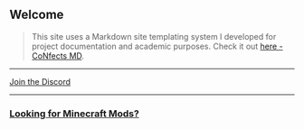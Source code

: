 ## Welcome

> This site uses a Markdown site templating system I developed for project documentation and academic purposes.
> Check it out [here - CoNfects MD](https://github.com/Syren-Dev-Tech/confects-md).

***

[Join the Discord](https://discord.gg/CQHJWhhNvE)

***

### [Looking for Minecraft Mods?](/minecraft)